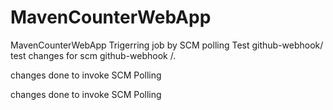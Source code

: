 # MavenCounterWebApp
MavenCounterWebApp
Trigerring job by SCM polling Test
github-webhook/
test changes for scm
github-webhook /.

changes done to invoke SCM Polling

changes done to invoke SCM Polling

